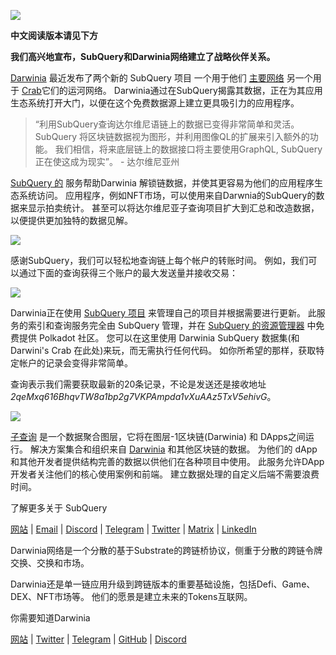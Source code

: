 
![](https://miro.medium.com/max/1400/0*7_sagAfI_wTKePuH)

**中文阅读版本请见下方**

**我们高兴地宣布，SubQuery和Darwinia网络建立了战略伙伴关系。**

[Darwinia](https://darwinia.network/) 最近发布了两个新的 SubQuery 项目 一个用于他们 [主要网络](https://explorer.subquery.network/subquery/darwinia-network/darwinia) 另一个用于 [Crab](https://explorer.subquery.network/subquery/darwinia-network/crab)它们的运河网络。 Darwinia通过在SubQuery揭露其数据，正在为其应用生态系统打开大门，以便在这个免费数据源上建立更具吸引力的应用程序。

> “利用SubQuery查询达尔维尼语链上的数据已变得非常简单和灵活。 SubQuery 将区块链数据视为图形，并利用图像QL的扩展来引入额外的功能。 我们相信，将来底层链上的数据接口将主要使用GraphQL, SubQuery 正在使这成为现实”。 - 达尔维尼亚州

[SubQuery 的](https://subquery.network/) 服务帮助Darwinia 解锁链数据，并使其更容易为他们的应用程序生态系统访问。 应用程序，例如NFT市场，可以使用来自Darwnia的SubQuery的数据来显示拍卖统计。 甚至可以将达尔维尼亚子查询项目扩大到汇总和改造数据，以便提供更加独特的数据见解。

![](https://miro.medium.com/max/1400/0*n2sGrQWOkIFXxMnq)

感谢SubQuery，我们可以轻松地查询链上每个帐户的转账时间。 例如，我们可以通过下面的查询获得三个账户的最大发送量并接收交易：

![](https://miro.medium.com/max/1400/0*gfS6ksjUL9fR9XA7)

Darwinia正在使用 [SubQuery 项目](https://project.subquery.network/) 来管理自己的项目并根据需要进行更新。 此服务的索引和查询服务完全由 SubQuery 管理，并在 [SubQuery 的资源管理器](https://explorer.subquery.network/) 中免费提供 Polkadot 社区。 您可以在这里使用 Darwinia SubQuery 数据集(和 Darwini's Crab 在此处)来玩，而无需执行任何代码。 如你所希望的那样，获取特定帐户的记录会变得非常简单。

查询表示我们需要获取最新的20条记录，不论是发送还是接收地址 _2qeMxq616BhqvTW8a1bp2g7VKPAmpda1vXuAAz5TxV5ehivG_。

![](https://miro.medium.com/max/1400/0*z-9giNk4RnhxliYy)

[子查询](https://subquery.network/) 是一个数据聚合图层，它将在图层-1区块链(Darwinia) 和 DApps之间运行。 解决方案集合和组织来自 [Darwinia](https://darwinia.network/) 和其他区块链的数据。 为他们的 dApp 和其他开发者提供结构完善的数据以供他们在各种项目中使用。 此服务允许DApp 开发者关注他们的核心使用案例和前端。 建立数据处理的自定义后端不需要浪费时间。

了解更多关于 SubQuery

[网站](https://subquery.network/) | [Email](mailto:hello@subquery.network) | [Discord](https://discord.com/invite/78zg8aBSMG) | [Telegram](https://t.me/subquerynetwork) | [Twitter](https://twitter.com/subquerynetwork) | [Matrix](https://matrix.to/#/#subquery:matrix.org) | [LinkedIn](https://www.linkedin.com/company/subquery)

Darwinia网络是一个分散的基于Substrate的跨链桥协议，侧重于分散的跨链令牌交换、交换和市场。

Darwinia还是单一链应用升级到跨链版本的重要基础设施，包括Defi、Game、DEX、NFT市场等。 他们的愿景是建立未来的Tokens互联网。

你需要知道Darwinia

[网站](https://darwinia.network/) | [Twitter](https://twitter.com/DarwiniaNetwork) | [Telegram](https://t.me/DarwiniaNetwork) | [GitHub](https://github.com/darwinia-network) | [Discord](https://discord.gg/KMZVeyM)